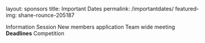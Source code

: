 layout: sponsors
title: Important Dates
permalink: /importantdates/
featured-img: shane-rounce-205187


Information Session
New members application
Team wide meeting
**Deadlines**
Competition
